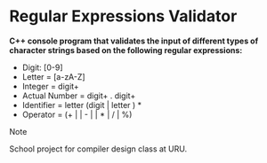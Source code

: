 # Regular Expressions Validator

**C++ console program that validates the input of different types of character strings based on the following regular expressions:**

- Digit: [0-9]
- Letter = [a-zA-Z]
- Integer = digit+
- Actual Number = digit+ . digit+
- Identifier = letter (digit | letter ) *
- Operator = (+ | | - | | * | / | %)

> [!NOTE]
> School project for compiler design class at URU.
